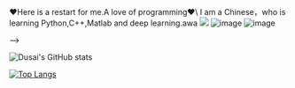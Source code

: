 <!--
<--**伟大的无产阶级共产主义者** Communists-->
❤Here is a restart for me.A love of programming❤\\
I am a Chinese，who is learning Python,C++,Matlab and deep learning.awa
![](https://img.shields.io/badge/python-3.9-orange?style=for-the-badge&logo=python&logoColor=orange)
![image](https://github.com/zzzsakura/zzzsakura/assets/147756443/c6469770-52ce-4d4b-8b76-4b388787c24a)
![image](https://github.com/zzzsakura/zzzsakura/assets/147756443/f05daef2-c4b3-45f7-9fc4-b2d7be839c8d)

-->

![Dusai's GitHub stats](https://github-readme-stats.vercel.app/api?username=zzzsakura&show_icons=true&theme=radical)

[![Top Langs](https://github-readme-stats.vercel.app/api/top-langs/?username=zzzsakura&layout=compact)](https://github.com/anuraghazra/github-readme-stats)
<!--START_SECTION:waka-->
<!--END_SECTION:waka-->
